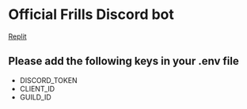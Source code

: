 # Official Frills Discord bot

[Replit](https://replit.com/@Averyyyyyyyy/frills)

## Please add the following keys in your .env file

- DISCORD_TOKEN
- CLIENT_ID
- GUILD_ID
